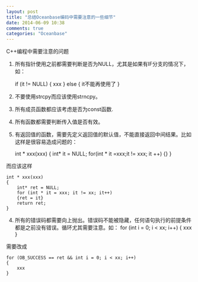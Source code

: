 ```yaml
---
layout: post
title: "总结Oceanbase编码中需要注意的一些细节"
date: 2014-06-09 10:38
comments: true
categories: "Oceanbase"
---
```


C++编程中需要注意的问题

1. 所有指针使用之前都需要判断是否为NULL，尤其是如果有IF分支的情况下，如：
	
	if (it != NULL)
	{
		xxx
	}
	else
	{
		it不能再使用了
	}

2. 不要使用strcpy而应该使用strncpy。
3. 所有成员函数都应该考虑是否为const函数.
4. 所有函数都需要判断传入值是否有效。
5. 有返回值的函数，需要先定义返回值的默认值，不能直接返回中间结果。比如这样是很容易造成问题的：
	
	int * xxx(xxx)
	{
		int* it = NULL;
		for(int * it =xxx;it != xxx; it ++)
		{}
	}

而应该这样

	int * xxx(xxx)
	{
		int* ret = NULL;
		for (int * it = xxx; it != xx; it++)
		{ret = it}
		return ret;
	}

4. 所有的错误码都需要向上抛出。错误码不能被隐藏，任何语句执行的前提条件都是之前没有错误。循环尤其需要注意。如：
	for (int i = 0; i < xx; i++)
	{
		xxx
	}

需要改成

	for (OB_SUCCESS == ret && int i = 0; i < xx; i++)
	{
		xxx
	}
